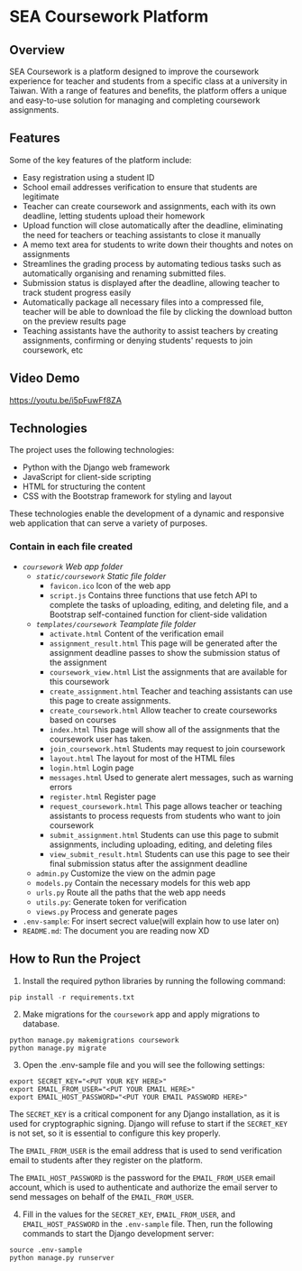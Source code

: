# SEA Coursework Platform

## Overview

SEA Coursework is a platform designed to improve the coursework experience for teacher and students from a specific class at a university in Taiwan. With a range of features and benefits, the platform offers a unique and easy-to-use solution for managing and completing coursework assignments.

## Features

Some of the key features of the platform include:

-   Easy registration using a student ID
-   School email addresses verification to ensure that students are legitimate
-   Teacher can create coursework and assignments, each with its own deadline, letting students upload their homework
-   Upload function will close automatically after the deadline, eliminating the need for teachers or teaching assistants to close it manually
-   A memo text area for students to write down their thoughts and notes on assignments
-   Streamlines the grading process by automating tedious tasks such as automatically organising and renaming submitted files.
-   Submission status is displayed after the deadline, allowing teacher to track student progress easily
-   Automatically package all necessary files into a compressed file, teacher will be able to download the file by clicking the download button on the preview results page
-   Teaching assistants have the authority to assist teachers by creating assignments, confirming or denying students' requests to join coursework, etc

## Video Demo
https://youtu.be/i5pFuwFf8ZA

## Technologies

The project uses the following technologies:

-   Python with the Django web framework
-   JavaScript for client-side scripting
-   HTML for structuring the content
-   CSS with the Bootstrap framework for styling and layout

These technologies enable the development of a dynamic and responsive web application that can serve a variety of purposes.

### Contain in each file created

-   _`coursework`_ _Web app folder_
    -   _`static/coursework`_ _Static file folder_
        -   `favicon.ico` Icon of the web app
        -   `script.js` Contains three functions that use fetch API to complete the tasks of uploading, editing, and deleting file, and a Bootstrap self-contained function for client-side validation
    -   _`templates/coursework`_ _Teamplate file folder_
        -   `activate.html` Content of the verification email
        -   `assignment_result.html` This page will be generated after the assignment deadline passes to show the submission status of the assignment
        -   `coursework_view.html` List the assignments that are available for this coursework
        -   `create_assignment.html` Teacher and teaching assistants can use this page to create assignments.
        -   `create_coursework.html` Allow teacher to create courseworks based on courses
        -   `index.html` This page will show all of the assignments that the coursework user has taken.
        -   `join_coursework.html` Students may request to join coursework
        -   `layout.html` The layout for most of the HTML files
        -   `login.html` Login page
        -   `messages.html` Used to generate alert messages, such as warning errors
        -   `register.html` Register page
        -   `request_coursework.html` This page allows teacher or teaching assistants to process requests from students who want to join coursework
        -   `submit_assignment.html` Students can use this page to submit assignments, including uploading, editing, and deleting files
        -   `view_submit_result.html` Students can use this page to see their final submission status after the assignment deadline
    -   `admin.py` Customize the view on the admin page
    -   `models.py` Contain the necessary models for this web app
    -   `urls.py` Route all the paths that the web app needs
    -   `utils.py`: Generate token for verification
    -   `views.py` Process and generate pages
-   `.env-sample`: For insert secrect value(will explain how to use later on)
-   `README.md`: The document you are reading now XD

## How to Run the Project

1. Install the required python libraries by running the following command:

```python
pip install -r requirements.txt
```

2. Make migrations for the `coursework` app and apply migrations to database.

```
python manage.py makemigrations coursework
python manage.py migrate
```

3. Open the .env-sample file and you will see the following settings:

```
export SECRET_KEY="<PUT YOUR KEY HERE>"
export EMAIL_FROM_USER="<PUT YOUR EMAIL HERE>"
export EMAIL_HOST_PASSWORD="<PUT YOUR EMAIL PASSWORD HERE>"
```

The `SECRET_KEY` is a critical component for any Django installation, as it is used for cryptographic signing. Django will refuse to start if the `SECRET_KEY` is not set, so it is essential to configure this key properly.

The `EMAIL_FROM_USER` is the email address that is used to send verification email to students after they register on the platform.

The `EMAIL_HOST_PASSWORD` is the password for the `EMAIL_FROM_USER` email account, which is used to authenticate and authorize the email server to send messages on behalf of the `EMAIL_FROM_USER`.

4. Fill in the values for the `SECRET_KEY`, `EMAIL_FROM_USER`, and `EMAIL_HOST_PASSWORD` in the `.env-sample` file. Then, run the following commands to start the Django development server:

```
source .env-sample
python manage.py runserver
```
